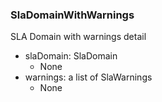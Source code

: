 ### SlaDomainWithWarnings
SLA Domain with warnings detail

- slaDomain: SlaDomain
  - None
- warnings: a list of SlaWarnings
  - None
